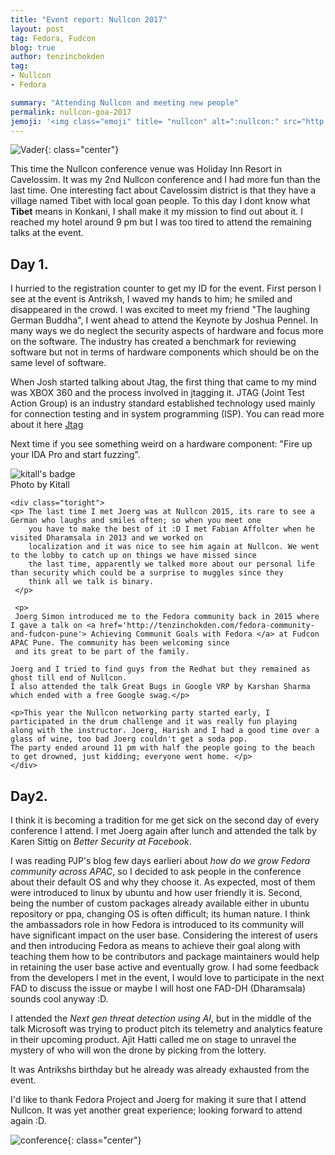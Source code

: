```yaml
---
title: "Event report: Nullcon 2017"
layout: post
tag: Fedora, Fudcon
blog: true
author: tenzinchokden
tag:
- Nullcon
- Fedora

summary: "Attending Nullcon and meeting new people"
permalink: nullcon-goa-2017
jemoji: '<img class="emoji" title= "nullcon" alt=":nullcon:" src="http://tenzinchokden.com/assets/images/icons/nullcon.jpg" height="40" width="40" align="absmiddle">'
---
```


![Vader]({{site.url}}/assets/images/posts/nullcon/swag.jpg){: class="center"}

This time the Nullcon conference venue was Holiday Inn Resort in Cavelossim. 
It was my 2nd Nullcon conference and I had more fun than the last time. 
One interesting  fact about Cavelossim district is that they have a village named Tibet with local goan people. 
To this day I dont know what **Tibet** means in Konkani, I shall make it my mission to find out about it.
I reached my hotel around 9 pm but I was too tired to attend the remaining talks at the event.

## Day 1.

I hurried to the registration counter to get my ID for the event. First person I see at the event is
Antriksh, I waved my hands to him; he smiled and disappeared in the crowd.
I was excited to meet my friend "The laughing German Buddha", I went ahead to attend the Keynote by Joshua Pennel.
In many ways we do neglect the security aspects of hardware and focus more on the software. The industry has created a
benchmark for reviewing software but not in terms of hardware components which should be on the same level of software.

When Josh started talking about Jtag, the first thing that came to my mind was XBOX 360 and the process involved in
jtagging it. JTAG (Joint Test Action Group) is an industry standard established technology used mainly for connection
testing and in system programming (ISP). You can read more about it here [Jtag](https://goo.gl/rf0ycy)

Next time if you see something weird on a hardware component: "Fire up your IDA Pro and start fuzzing".

<div class="side-by-side">
    <div class="toleft">
    <img class="image" src="{{site.url}}/assets/images/posts/nullcon/nullcon-badge.jpg" alt="kitall's badge">
    <figcaption class= "caption"> Photo by Kitall</figcaption>
    </div>
    
    <div class="toright">
    <p> The last time I met Joerg was at Nullcon 2015, its rare to see a German who laughs and smiles often; so when you meet one
        you have to make the best of it :D I met Fabian Affolter when he visited Dharamsala in 2013 and we worked on
        localization and it was nice to see him again at Nullcon. We went to the lobby to catch up on things we have missed since
        the last time, apparently we talked more about our personal life than security which could be a surprise to muggles since they
        think all we talk is binary.
     </p>
     
     <p>
     Joerg Simon introduced me to the Fedora community back in 2015 where I gave a talk on <a href='http://tenzinchokden.com/fedora-community-and-fudcon-pune'> Achieving Communit Goals with Fedora </a> at Fudcon APAC Pune. The community has been welcoming since 
     and its great to be part of the family.

    Joerg and I tried to find guys from the Redhat but they remained as ghost till end of Nullcon.
    I also attended the talk Great Bugs in Google VRP by Karshan Sharma which ended with a free Google swag.</p>

    <p>This year the Nullcon networking party started early, I participated in the drum challenge and it was really fun playing
    along with the instructor. Joerg, Harish and I had a good time over a glass of wine, too bad Joerg couldn't get a soda pop. 
    The party ended around 11 pm with half the people going to the beach to get drowned, just kidding; everyone went home. </p>
    </div>
</div>

## Day2.

I think it is becoming a tradition for me get sick on the second day of every conference I attend. I met Joerg again after
lunch and attended the talk by Karen Sittig on *Better Security at Facebook*. 


I was reading PJP's blog few days earlieri about *how do we grow Fedora community across APAC*, so I decided to ask people in the conference about their default OS
and why they choose it. As expected, most of them were introduced to linux by ubuntu and how user friendly it is. Second,
being the number of custom packages already available either in ubuntu repository or ppa, changing OS is often difficult;
its human nature. I think the ambassadors role in how Fedora is introduced to its community will have significant impact
on the user base. Considering the interest of users and then introducing Fedora as means to achieve their goal along with
teaching them how to be contributors and package maintainers would help in retaining the user base active and eventually
grow. I had some feedback from the developers I met in the event, I would love to participate in the next FAD to discuss
the issue or maybe I will host one FAD-DH (Dharamsala) sounds cool anyway :D.

 I attended the *Next gen threat detection using AI*, but in the middle of the talk Microsoft was trying to product
 pitch its telemetry and analytics feature in their upcoming product. Ajit Hatti called me on stage to unravel the mystery
 of who will won the drone by picking from the lottery. 

 It was Antrikshs birthday but he already was already exhausted from the event.

 I'd like to thank Fedora Project and Joerg for making it sure that I attend Nullcon. It was yet another great experience;
 looking forward to attend again :D.

![conference]({{sites.url}}/assets/images/posts/nullcon/conference.jpg){: class="center"}
